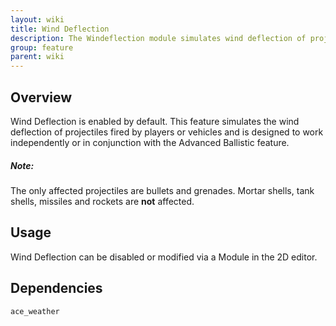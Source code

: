 ```yaml
---
layout: wiki
title: Wind Deflection
description: The Windeflection module simulates wind deflection of projectiles
group: feature
parent: wiki
---
```


## Overview

Wind Deflection is enabled by default. This feature simulates the wind deflection of projectiles fired by players or vehicles and is designed to work independently or in conjunction with the Advanced Ballistic feature.

<div class="panel callout">
    <h5>Note:</h5>
    <p>The only affected projectiles are bullets and grenades. Mortar shells, tank shells, missiles and rockets are <b>not</b> affected.</p>
</div>


## Usage

Wind Deflection can be disabled or modified via a Module in the 2D editor.


## Dependencies

`ace_weather`
